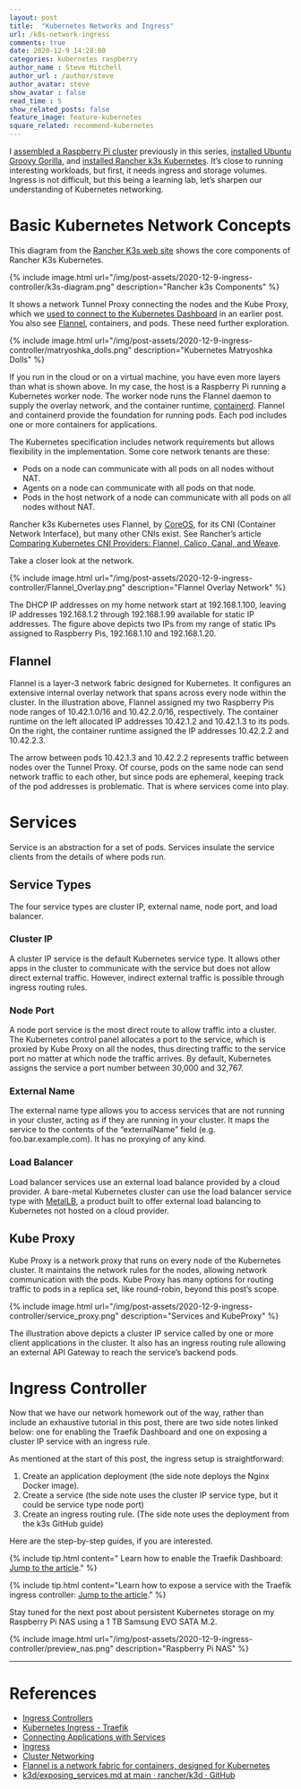 ```yaml
---
layout: post
title:  "Kubernetes Networks and Ingress"
url: /k8s-network-ingress
comments: true
date: 2020-12-9 14:28:00
categories: kubernetes raspberry
author_name : Steve Mitchell
author_url : /author/steve
author_avatar: steve
show_avatar : false
read_time : 5
show_related_posts: false
feature_image: feature-kubernetes
square_related: recommend-kubernetes
---
```

I [assembled a Raspberry Pi cluster](/some-assembly-required) previously in this series, [installed Ubuntu Groovy Gorilla](/running-ubuntu-on-rpi), and [installed Rancher k3s Kubernetes](/running-kubernetes-on-rpi). It’s close to running interesting workloads, but first, it needs ingress and storage volumes. Ingress is not difficult, but this being a learning lab, let’s sharpen our understanding of Kubernetes networking. 

# Basic Kubernetes Network Concepts

This diagram from the [Rancher K3s web site](https://k3s.io/) shows the core components of Rancher K3s Kubernetes.

{% include image.html url="/img/post-assets/2020-12-9-ingress-controller/k3s-diagram.png" description="Rancher k3s Components" %}

It shows a network Tunnel Proxy connecting the nodes and the Kube Proxy, which we [used to connect to the Kubernetes Dashboard](/sidenote-dashboards) in an earlier post. You also see [Flannel](https://github.com/coreos/flannel), containers, and pods. These need further exploration.

{% include image.html url="/img/post-assets/2020-12-9-ingress-controller/matryoshka_dolls.png" description="Kubernetes Matryoshka Dolls" %}

If you run in the cloud or on a virtual machine, you have even more layers than what is shown above. In my case, the host is a Raspberry Pi running a Kubernetes worker node. The worker node runs the Flannel daemon to supply the overlay network, and the container runtime, [containerd](https://containerd.io/). Flannel and containerd provide the foundation for running pods. Each pod includes one or more containers for applications.

The Kubernetes specification includes network requirements but allows flexibility in the implementation. Some core network tenants are these:
* Pods on a node can communicate with all pods on all nodes without NAT.
* Agents on a node can communicate with all pods on that node.
* Pods in the host network of a node can communicate with all pods on all nodes without NAT.

Rancher k3s Kubernetes uses Flannel, by [CoreOS](https://coreos.com/), for its CNI (Container Network Interface), but many other CNIs exist. See Rancher’s article [Comparing Kubernetes CNI Providers: Flannel, Calico, Canal, and Weave](https://rancher.com/blog/2019/2019-03-21-comparing-kubernetes-cni-providers-flannel-calico-canal-and-weave).

Take a closer look at the network.

{% include image.html url="/img/post-assets/2020-12-9-ingress-controller/Flannel_Overlay.png" description="Flannel Overlay Network" %}

The DHCP IP addresses on my home network start at 192.168.1.100, leaving IP addresses 192.168.1.2 through 192.168.1.99 available for static IP addresses. The figure above depicts two IPs from my range of static IPs assigned to Raspberry Pis, 192.168.1.10 and 192.168.1.20.

## Flannel

Flannel is a layer-3 network fabric designed for Kubernetes. It configures an extensive internal overlay network that spans across every node within the cluster. In the illustration above, Flannel assigned my two Raspberry Pis node ranges of 10.42.1.0/16 and 10.42.2.0/16, respectively. The container runtime on the left allocated IP addresses 10.42.1.2 and 10.42.1.3 to its pods. On the right, the container runtime assigned the IP addresses 10.42.2.2 and 10.42.2.3.

The arrow between pods 10.42.1.3 and 10.42.2.2 represents traffic between nodes over the Tunnel Proxy. Of course, pods on the same node can send network traffic to each other, but since pods are ephemeral, keeping track of the pod addresses is problematic. That is where services come into play.

# Services
Service is an abstraction for a set of pods. Services insulate the service clients from the details of where pods run.

## Service Types
The four service types are cluster IP, external name, node port, and load balancer.

### Cluster IP
A cluster IP service is the default Kubernetes service type. It allows other apps in the cluster to communicate with the service but does not allow direct external traffic. However, indirect external traffic is possible through ingress routing rules.

### Node Port
A node port service is the most direct route to allow traffic into a cluster. The Kubernetes control panel allocates a port to the service, which is proxied by Kube Proxy on all the nodes, thus directing traffic to the service port no matter at which node the traffic arrives. By default, Kubernetes assigns the service a port number between 30,000 and 32,767.

### External Name
The external name type allows you to access services that are not running in your cluster, acting as if they are running in your cluster. It maps the service to the contents of the “externalName” field (e.g. foo.bar.example.com). It has no proxying of any kind.

### Load Balancer
Load balancer services use an external load balance provided by a cloud provider. A bare-metal Kubernetes cluster can use the load balancer service type with [MetalLB](https://metallb.universe.tf/), a product built to offer external load balancing to Kubernetes not hosted on a cloud provider.

## Kube Proxy
Kube Proxy is a network proxy that runs on every node of the Kubernetes cluster. It maintains the network rules for the nodes, allowing network communication with the pods. Kube Proxy has many options for routing traffic to pods in a replica set, like round-robin, beyond this post’s scope. 

{% include image.html url="/img/post-assets/2020-12-9-ingress-controller/service_proxy.png" description="Services and KubeProxy" %}

The illustration above depicts a cluster IP service called by one or more client applications in the cluster. It also has an ingress routing rule allowing an external API Gateway to reach the service’s backend pods.

# Ingress Controller
Now that we have our network homework out of the way, rather than include an exhaustive tutorial in this post, there are two side notes linked below: one for enabling the Traefik Dashboard and one on exposing a cluster IP service with an ingress rule. 

As mentioned at the start of this post, the ingress setup is straightforward: 

1. Create an application deployment (the side note deploys the Nginx Docker image).
1. Create a service (the side note uses the cluster IP service type, but it could be service type node port)
1. Create an ingress routing rule. (The side note uses the deployment from the k3s GitHub guide)

Here are the step-by-step guides, if you are interested.

{% include tip.html content=" Learn how to enable the Traefik Dashboard: [Jump to the article](/sidenote-run-traefik-dashboard)." %}

{% include tip.html content="Learn how to expose a service with the Traefik ingress controller:  [Jump to the article](sidenote-expose-traefik-ingress)." %}

Stay tuned for the next post about persistent Kubernetes storage on my Raspberry Pi NAS using a 1 TB Samsung EVO SATA M.2.

{% include image.html url="/img/post-assets/2020-12-9-ingress-controller/preview_nas.png" description="Raspberry Pi NAS" %}

----
# References
* [Ingress Controllers](https://kubernetes.io/docs/concepts/services-networking/ingress-controllers/)
* [Kubernetes Ingress - Traefik](https://doc.traefik.io/traefik/providers/kubernetes-ingress/)
* [Connecting Applications with Services](https://kubernetes.io/docs/concepts/services-networking/connect-applications-service/)
* [Ingress](https://kubernetes.io/docs/concepts/services-networking/ingress/)
* [Cluster Networking](https://kubernetes.io/docs/concepts/cluster-administration/networking/)
* [Flannel is a network fabric for containers, designed for Kubernetes](https://github.com/coreos/flannel)
* [k3d/exposing_services.md at main · rancher/k3d · GitHub](https://github.com/rancher/k3d/blob/main/docs/usage/guides/exposing_services.md)





